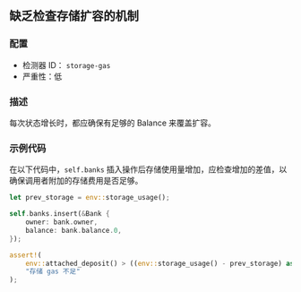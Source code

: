 ## 缺乏检查存储扩容的机制

### 配置

* 检测器 ID： `storage-gas`
* 严重性：低

### 描述

每次状态增长时，都应确保有足够的 Balance 来覆盖扩容。

### 示例代码

在以下代码中，`self.banks` 插入操作后存储使用量增加，应检查增加的差值，以确保调用者附加的存储费用是否足够。

```rust
let prev_storage = env::storage_usage();

self.banks.insert(&Bank {
    owner: bank.owner,
    balance: bank.balance.0,
});

assert!(
    env::attached_deposit() > ((env::storage_usage() - prev_storage) as u128 * env::storage_byte_cost()),
    "存储 gas 不足"
);
```
